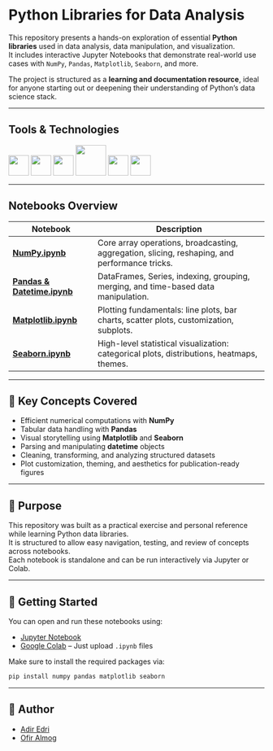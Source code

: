 # Python Libraries for Data Analysis

This repository presents a hands-on exploration of essential **Python libraries** used in data analysis, data manipulation, and visualization.  
It includes interactive Jupyter Notebooks that demonstrate real-world use cases with `NumPy`, `Pandas`, `Matplotlib`, `Seaborn`, and more.

The project is structured as a **learning and documentation resource**, ideal for anyone starting out or deepening their understanding of Python’s data science stack.

---

## Tools & Technologies

<a href="https://jupyter.org/" target="_blank"> <img src="https://upload.wikimedia.org/wikipedia/commons/thumb/3/38/Jupyter_logo.svg/1200px-Jupyter_logo.svg.png" width="40px"/></a>
<a href="https://www.python.org" target="_blank"> <img src="https://img.icons8.com/color/48/000000/python.png" width="40px"/></a>
<a href="https://numpy.org/" target="_blank"> <img src="https://miro.medium.com/v2/resize:fit:1001/1*vPezx00A1u0WAfS8e8wBXQ.png" width="40px"/></a>
<a href="https://pandas.pydata.org/" target="_blank"> <img src="https://geo-python-site.readthedocs.io/en/latest/_images/pandas_logo.png" width="60px"/></a>
<a href="https://matplotlib.org/" target="_blank"> <img src="https://upload.wikimedia.org/wikipedia/commons/thumb/8/84/Matplotlib_icon.svg/2048px-Matplotlib_icon.svg.png" width="40px"/></a>
<a href="https://seaborn.pydata.org/" target="_blank"> <img src="https://user-images.githubusercontent.com/315810/92161415-9e357100-edfe-11ea-917d-f9e33fd60741.png" width="40px"/></a>

---

## Notebooks Overview

| Notebook | Description |
|----------|-------------|
| **[NumPy.ipynb](./NumPy.ipynb)** | Core array operations, broadcasting, aggregation, slicing, reshaping, and performance tricks. |
| **[Pandas & Datetime.ipynb](./Pandas%20&%20Datetime.ipynb)** | DataFrames, Series, indexing, grouping, merging, and time-based data manipulation. |
| **[Matplotlib.ipynb](./Matplotlib.ipynb)** | Plotting fundamentals: line plots, bar charts, scatter plots, customization, subplots. |
| **[Seaborn.ipynb](./Seaborn.ipynb)** | High-level statistical visualization: categorical plots, distributions, heatmaps, themes. |

---

## 📌 Key Concepts Covered

- Efficient numerical computations with **NumPy**
- Tabular data handling with **Pandas**
- Visual storytelling using **Matplotlib** and **Seaborn**
- Parsing and manipulating **datetime** objects
- Cleaning, transforming, and analyzing structured datasets
- Plot customization, theming, and aesthetics for publication-ready figures

---

## 🧠 Purpose

This repository was built as a practical exercise and personal reference while learning Python data libraries.  
It is structured to allow easy navigation, testing, and review of concepts across notebooks.  
Each notebook is standalone and can be run interactively via Jupyter or Colab.

---

## 🚀 Getting Started

You can open and run these notebooks using:

- [Jupyter Notebook](https://jupyter.org/)
- [Google Colab](https://colab.research.google.com/) – Just upload `.ipynb` files

Make sure to install the required packages via:

```bash
pip install numpy pandas matplotlib seaborn
```

---

## 👤 Author

- [Adir Edri](https://github.com/adiredri)
- [Ofir Almog](https://github.com/Ofigu)
